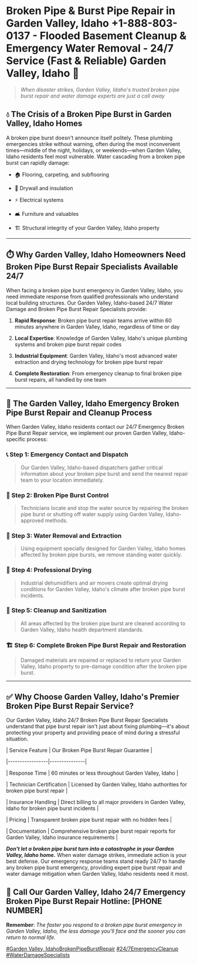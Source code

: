 # Broken Pipe & Burst Pipe Repair in Garden Valley, Idaho +1-888-803-0137 - Flooded Basement Cleanup & Emergency Water Removal - 24/7 Service (Fast & Reliable) Garden Valley, Idaho 🚨

> *When disaster strikes, Garden Valley, Idaho's trusted broken pipe burst repair and water damage experts are just a call away*

## 💧 The Crisis of a Broken Pipe Burst in Garden Valley, Idaho Homes

A broken pipe burst doesn't announce itself politely. These plumbing emergencies strike without warning, often during the most inconvenient times—middle of the night, holidays, or weekends—when Garden Valley, Idaho residents feel most vulnerable. Water cascading from a broken pipe burst can rapidly damage:

* 🏠 Flooring, carpeting, and subflooring
* 🧱 Drywall and insulation
* ⚡ Electrical systems
* 🛋️ Furniture and valuables
* 🏗️ Structural integrity of your Garden Valley, Idaho property

---

## ⏱️ Why Garden Valley, Idaho Homeowners Need Broken Pipe Burst Repair Specialists Available 24/7

When facing a broken pipe burst emergency in Garden Valley, Idaho, you need immediate response from qualified professionals who understand local building structures. Our Garden Valley, Idaho-based 24/7 Water Damage and Broken Pipe Burst Repair Specialists provide:

1. **Rapid Response**: Broken pipe burst repair teams arrive within 60 minutes anywhere in Garden Valley, Idaho, regardless of time or day
2. **Local Expertise**: Knowledge of Garden Valley, Idaho's unique plumbing systems and broken pipe burst repair codes
3. **Industrial Equipment**: Garden Valley, Idaho's most advanced water extraction and drying technology for broken pipe burst repair
4. **Complete Restoration**: From emergency cleanup to final broken pipe burst repairs, all handled by one team

---

## 🔧 The Garden Valley, Idaho Emergency Broken Pipe Burst Repair and Cleanup Process

When Garden Valley, Idaho residents contact our 24/7 Emergency Broken Pipe Burst Repair service, we implement our proven Garden Valley, Idaho-specific process:

### 📞 Step 1: Emergency Contact and Dispatch
> Our Garden Valley, Idaho-based dispatchers gather critical information about your broken pipe burst and send the nearest repair team to your location immediately.

### 🚿 Step 2: Broken Pipe Burst Control
> Technicians locate and stop the water source by repairing the broken pipe burst or shutting off water supply using Garden Valley, Idaho-approved methods.

### 🌊 Step 3: Water Removal and Extraction
> Using equipment specially designed for Garden Valley, Idaho homes affected by broken pipe bursts, we remove standing water quickly.

### 💨 Step 4: Professional Drying
> Industrial dehumidifiers and air movers create optimal drying conditions for Garden Valley, Idaho's climate after broken pipe burst incidents.

### 🧼 Step 5: Cleanup and Sanitization
> All areas affected by the broken pipe burst are cleaned according to Garden Valley, Idaho health department standards.

### 🏗️ Step 6: Complete Broken Pipe Burst Repair and Restoration
> Damaged materials are repaired or replaced to return your Garden Valley, Idaho property to pre-damage condition after the broken pipe burst.

---

## ✅ Why Choose Garden Valley, Idaho's Premier Broken Pipe Burst Repair Service?

Our Garden Valley, Idaho 24/7 Broken Pipe Burst Repair Specialists understand that pipe burst repair isn't just about fixing plumbing—it's about protecting your property and providing peace of mind during a stressful situation.

| Service Feature | Our Broken Pipe Burst Repair Guarantee |
|-----------------|---------------|
| Response Time | 60 minutes or less throughout Garden Valley, Idaho |
| Technician Certification | Licensed by Garden Valley, Idaho authorities for broken pipe burst repair |
| Insurance Handling | Direct billing to all major providers in Garden Valley, Idaho for broken pipe burst incidents |
| Pricing | Transparent broken pipe burst repair with no hidden fees |
| Documentation | Comprehensive broken pipe burst repair reports for Garden Valley, Idaho insurance requirements |

***Don't let a broken pipe burst turn into a catastrophe in your Garden Valley, Idaho home.*** When water damage strikes, immediate action is your best defense. Our emergency response teams stand ready 24/7 to handle any broken pipe burst emergency, providing expert pipe burst repair and water damage mitigation when Garden Valley, Idaho residents need it most.

## 📱 Call Our Garden Valley, Idaho 24/7 Emergency Broken Pipe Burst Repair Hotline: [PHONE NUMBER]

**Remember**: *The faster you respond to a broken pipe burst emergency in Garden Valley, Idaho, the less damage you'll face and the sooner you can return to normal life.*

[#Garden Valley, IdahoBrokenPipeBurstRepair](#) [#24/7EmergencyCleanup](#) [#WaterDamageSpecialists](#)